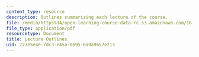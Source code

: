 ```yaml
---
content_type: resource
description: Outlines summarizing each lecture of the course.
file: /media/https%3A/open-learning-course-data-rc.s3.amazonaws.com/16-682-technology-in-transportation-spring-2011/777e5e4e7dc3e45a06956a9a9657e213_MIT16_682S11_lecsum.pdf
file_type: application/pdf
resourcetype: Document
title: Lecture Outlines
uid: 777e5e4e-7dc3-e45a-0695-6a9a9657e213
---
```

